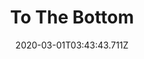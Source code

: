 ---
templateKey: blog-post
featuredpost: false
date: 2020-03-01T03:43:43.711Z
featuredimage: /img/quest_bg4.png
imgBg: quest_bg4
title: To The Bottom
description: So far there's no sign of the bottom. How low does it go?
reward: dummy
tags:
  - Reach level 40 in Mines
  - Reach level 120 in Mines
---